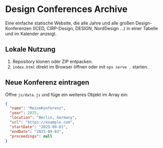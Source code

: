 # Design Conferences Archive

Eine einfache statische Website, die alle Jahre und alle großen Design-Konferenzen (ICED, CIRP-Design, DESIGN, NordDesign …) in einer Tabelle und im Kalender anzeigt.

## Lokale Nutzung
1. Repository klonen oder ZIP entpacken.
2. `index.html` direkt im Browser öffnen oder mit `npx serve .` starten.

## Neue Konferenz eintragen
Öffne `js/data.js` und füge ein weiteres Objekt im Array ein:
```json
{
  "name": "MeineKonferenz",
  "year": 2025,
  "location": "Berlin, Germany",
  "url": "https://example.com",
  "startDate": "2025-09-01",
  "endDate": "2025-09-03",
  "proceedings": null
}